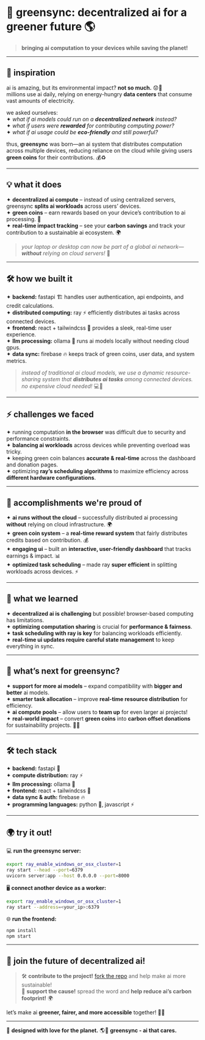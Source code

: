 # 🌿 **greensync: decentralized ai for a greener future** 🌎  

> **bringing ai computation to your devices while saving the planet!**  

---

## 🌟 **inspiration**  

ai is amazing, but its environmental impact? **not so much.** 😟💨  
millions use ai daily, relying on energy-hungry **data centers** that consume vast amounts of electricity.  

we asked ourselves:  
✦ *what if ai models could run on a **decentralized network** instead?*  
✦ *what if users were **rewarded** for contributing computing power?*  
✦ *what if ai usage could be **eco-friendly** and still powerful?*  

thus, **greensync** was born—an ai system that distributes computation across multiple devices, reducing reliance on the cloud while giving users **green coins** for their contributions. 💰♻️  

---

## 💡 **what it does**  

✦ **decentralized ai compute** – instead of using centralized servers, greensync **splits ai workloads** across users’ devices.  
✦ **green coins** – earn rewards based on your device’s contribution to ai processing. 🏅  
✦ **real-time impact tracking** – see your **carbon savings** and track your contribution to a sustainable ai ecosystem. 🌍  

> *your laptop or desktop can now be part of a global ai network—**without** relying on cloud servers!* 🚀  

---

## 🛠 **how we built it**  

✦ **backend:** fastapi 🏗️ handles user authentication, api endpoints, and credit calculations.  
✦ **distributed computing:** ray ⚡ efficiently distributes ai tasks across connected devices.  
✦ **frontend:** react + tailwindcss 🎨 provides a sleek, real-time user experience.  
✦ **llm processing:** ollama 🧠 runs ai models locally without needing cloud gpus.  
✦ **data sync:** firebase 🔥 keeps track of green coins, user data, and system metrics.  

> *instead of traditional ai cloud models, we use a dynamic resource-sharing system that **distributes ai tasks** among connected devices. no expensive cloud needed!* 💻🌱  

---

## ⚡ **challenges we faced**  

✦ running computation **in the browser** was difficult due to security and performance constraints.  
✦ **balancing ai workloads** across devices while preventing overload was tricky.  
✦ keeping green coin balances **accurate & real-time** across the dashboard and donation pages.  
✦ optimizing **ray’s scheduling algorithms** to maximize efficiency across **different hardware configurations**.  

---

## 🎉 **accomplishments we're proud of**  

✦ **ai runs without the cloud** – successfully distributed ai processing **without** relying on cloud infrastructure. 🌍  
✦ **green coin system** – a **real-time reward system** that fairly distributes credits based on contribution. 💰  
✦ **engaging ui** – built an **interactive, user-friendly dashboard** that tracks earnings & impact. 📊  
✦ **optimized task scheduling** – made ray **super efficient** in splitting workloads across devices. ⚡  

---

## 🤯 **what we learned**  

✦ **decentralized ai is challenging** but possible! browser-based computing has limitations.  
✦ **optimizing computation sharing** is crucial for **performance & fairness**.  
✦ **task scheduling with ray is key** for balancing workloads efficiently.  
✦ **real-time ui updates require careful state management** to keep everything in sync.  

---

## 🚀 **what’s next for greensync?**  

✦ **support for more ai models** – expand compatibility with **bigger and better** ai models.  
✦ **smarter task allocation** – improve **real-time resource distribution** for efficiency.  
✦ **ai compute pools** – allow users to **team up** for even larger ai projects!  
✦ **real-world impact** – convert **green coins** into **carbon offset donations** for sustainability projects. 🌱💚  

---

## 🛠 **tech stack**  

✦ **backend:** fastapi 🚀  
✦ **compute distribution:** ray ⚡  
✦ **llm processing:** ollama 🤖  
✦ **frontend:** react + tailwindcss 🎨  
✦ **data sync & auth:** firebase 🔥  
✦ **programming languages:** python 🐍, javascript ⚡  

---

## 🌍 **try it out!**  

💻 **run the greensync server:**  
```sh
export ray_enable_windows_or_osx_cluster=1
ray start --head --port=6379
uvicorn server:app --host 0.0.0.0 --port=8000
```

🖥️ **connect another device as a worker:**  
```sh
export ray_enable_windows_or_osx_cluster=1
ray start --address=<your_ip>:6379
```

🌐 **run the frontend:**  
```sh
npm install
npm start
```

---

## 🌟 **join the future of decentralized ai!**  

> 🛠️ **contribute to the project!** [fork the repo](#) and help make ai more sustainable!  
> 💚 **support the cause!** spread the word and **help reduce ai’s carbon footprint!** 🌍  

let’s make ai **greener, fairer, and more accessible** together! 🌱🚀  

---

🎨 **designed with love for the planet.** 🌎💚 **greensync - ai that cares.**
